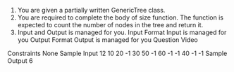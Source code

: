 1. You are given a partially written GenericTree class.
2. You are required to complete the body of size function. The function is expected to count the number of nodes in the tree and return it.
3. Input and Output is managed for you.
   Input Format
   Input is managed for you
   Output Format
   Output is managed for you
   Question Video

Constraints
None
Sample Input
12
10 20 -1 30 50 -1 60 -1 -1 40 -1 -1
Sample Output
6
